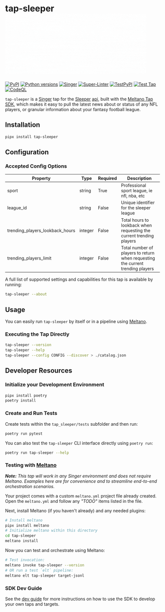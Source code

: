 # tap-sleeper ![logo](logo.gif)


[![PyPI](https://img.shields.io/pypi/v/tap-sleeper.svg?color=blue)](https://pypi.org/project/tap-sleeper/)
[![Python versions](https://img.shields.io/pypi/pyversions/tap-sleeper.svg)](https://pypi.org/project/tap-sleeper/)
[![Singer](https://img.shields.io/badge/Singer-Tap-purple.svg)](https://hub.meltano.com/singer/taps/)
[![Super-Linter](https://github.com/collinprather/tap-sleeper/actions/workflows/super-linter.yml/badge.svg)](https://github.com/collinprather/tap-sleeper/actions/workflows/super-linter.yml)
[![TestPyPI](https://github.com/collinprather/tap-sleeper/actions/workflows/test-pypi.yml/badge.svg)](https://github.com/collinprather/tap-sleeper/actions/workflows/test-pypi.yml)
[![Test Tap](https://github.com/collinprather/tap-sleeper/actions/workflows/test-tap.yml/badge.svg)](https://github.com/collinprather/tap-sleeper/actions/workflows/test-tap.yml)
[![CodeQL](https://github.com/collinprather/tap-sleeper/actions/workflows/codeql-analysis.yml/badge.svg)](https://github.com/collinprather/tap-sleeper/actions/workflows/codeql-analysis.yml)

`tap-sleeper` is a [Singer](https://hub.meltano.com/singer/spec) tap for the [Sleeper](https://sleeper.app/) [api](https://docs.sleeper.app/), built with the [Meltano Tap SDK](https://sdk.meltano.com), which makes it easy to pull the latest news about or status of any NFL players, or granular information about your fantasy football league.


## Installation

```bash
pipx install tap-sleeper
```

## Configuration

### Accepted Config Options

| **Property**                    | **Type** | **Required** | **Description**                                                                |
|---------------------------------|----------|--------------|--------------------------------------------------------------------------------|
| sport                           | string   | True         | Professional sport league, ie nfl, nba, etc                                    |
| league_id                       | string   | False        | Unique identifier for the sleeper league                                       |
| trending_players_lookback_hours | integer  | False        | Total hours to lookback when requesting the current trending players           |
| trending_players_limit          | integer  | False        | Total number of players to return when requesting the current trending players |

A full list of supported settings and capabilities for this
tap is available by running:

```bash
tap-sleeper --about
```

## Usage

You can easily run `tap-sleeper` by itself or in a pipeline using [Meltano](https://meltano.com/).

### Executing the Tap Directly

```bash
tap-sleeper --version
tap-sleeper --help
tap-sleeper --config CONFIG --discover > ./catalog.json
```

## Developer Resources

### Initialize your Development Environment

```bash
pipx install poetry
poetry install
```

### Create and Run Tests

Create tests within the `tap_sleeper/tests` subfolder and
  then run:

```bash
poetry run pytest
```

You can also test the `tap-sleeper` CLI interface directly using `poetry run`:

```bash
poetry run tap-sleeper --help
```

### Testing with [Meltano](https://www.meltano.com)

_**Note:** This tap will work in any Singer environment and does not require Meltano.
Examples here are for convenience and to streamline end-to-end orchestration scenarios._

Your project comes with a custom `meltano.yml` project file already created. Open the `meltano.yml` and follow any _"TODO"_ items listed in
the file.

Next, install Meltano (if you haven't already) and any needed plugins:

```bash
# Install meltano
pipx install meltano
# Initialize meltano within this directory
cd tap-sleeper
meltano install
```

Now you can test and orchestrate using Meltano:

```bash
# Test invocation:
meltano invoke tap-sleeper --version
# OR run a test `elt` pipeline:
meltano elt tap-sleeper target-jsonl
```

### SDK Dev Guide

See the [dev guide](https://sdk.meltano.com/en/latest/dev_guide.html) for more instructions on how to use the SDK to
develop your own taps and targets.
